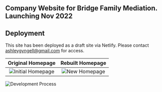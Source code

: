 ## Company Website for Bridge Family Mediation. Launching Nov 2022

## Deployment

This site has been deployed as a draft site via Netlify. Please contact ashleygyngell@gmail.com for access.

|                                                          Original Homepage                                                          |                                                         Rebuilt Homepage                                                          |
| :---------------------------------------------------------------------------------------------------------------------------------: | :-------------------------------------------------------------------------------------------------------------------------------: |
| ![Initial Homepage](https://res.cloudinary.com/dj7e2jadx/image/upload/v1667212583/Screenshot_2022-10-31_at_10.35.18-min_sydljd.png) | ![New Homepage](https://res.cloudinary.com/dj7e2jadx/image/upload/v1667212483/Screenshot_2022-10-31_at_10.27.26-min_1_obbhva.png) |

![Development Process](https://res.cloudinary.com/dj7e2jadx/image/upload/v1667212195/Screenshot_2022-10-31_at_10.29.43_kc5gye.png)
